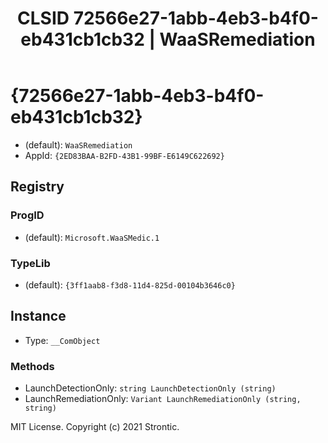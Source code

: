﻿---
title: "CLSID 72566e27-1abb-4eb3-b4f0-eb431cb1cb32 | WaaSRemediation"
excerpt: What is COM-Object CLSID 72566e27-1abb-4eb3-b4f0-eb431cb1cb32?
---

# {72566e27-1abb-4eb3-b4f0-eb431cb1cb32}

* (default): `WaaSRemediation`
* AppId: `{2ED83BAA-B2FD-43B1-99BF-E6149C622692}`

## Registry


### ProgID

* (default): `Microsoft.WaaSMedic.1`

### TypeLib

* (default): `{3ff1aab8-f3d8-11d4-825d-00104b3646c0}`

## Instance

* Type: `__ComObject`

### Methods

* LaunchDetectionOnly: `string LaunchDetectionOnly (string)`
* LaunchRemediationOnly: `Variant LaunchRemediationOnly (string, string)`

MIT License. Copyright (c) 2021 Strontic.


